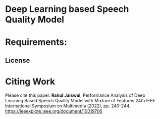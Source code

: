 # **Deep Learning based Speech Quality Model**




# **Requirements:**


## **License**


# **Citing Work**
Please cite this paper. 
**Rahul Jaiswal**, Performance Analysis of Deep Learning Based Speech Quality Model with Mixture of Features
24th IEEE International Symposium on Multimedia (2022), pp. 240-244. https://ieeexplore.ieee.org/document/10019706
